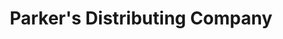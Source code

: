 ---
title: "Parker's Distributing Company"
url: /canyon/parkers-distributing-company/
shop: Baustoffe
---